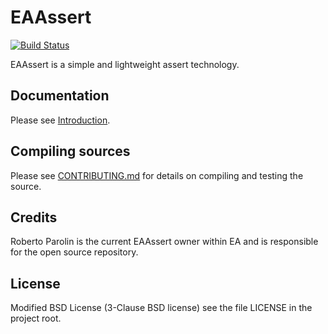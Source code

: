 # EAAssert

[![Build Status](https://travis-ci.org/electronicarts/EAAssert.svg?branch=master)](https://travis-ci.org/electronicarts/EAAssert)

EAAssert is a simple and lightweight assert technology.


## Documentation

Please see [Introduction](https://rawgit.com/electronicarts/EAAssert/master/doc/eaassert.html).


## Compiling sources

Please see [CONTRIBUTING.md](CONTRIBUTING.md) for details on compiling and testing the source.


## Credits

Roberto Parolin is the current EAAssert owner within EA and is responsible for the open source repository.


## License

Modified BSD License (3-Clause BSD license) see the file LICENSE in the project root.
